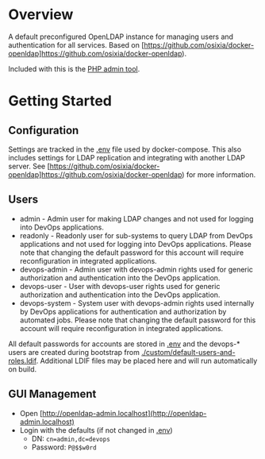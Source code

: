 # Overview

A default preconfigured OpenLDAP instance for managing users and authentication for all services. Based on [https://github.com/osixia/docker-openldap]https://github.com/osixia/docker-openldap).

Included with this is the [PHP admin tool](./admin).

# Getting Started

## Configuration

Settings are tracked in the [.env](../.env) file used by docker-compose. This also includes settings for LDAP replication and integrating with another 
LDAP server. See [https://github.com/osixia/docker-openldap]https://github.com/osixia/docker-openldap) for more information.

## Users

* admin - Admin user for making LDAP changes and not used for logging into DevOps applications. 
* readonly - Readonly user for sub-systems to query LDAP from DevOps applications and not used for logging into DevOps applications. Please note that
changing the default password for this account will require reconfiguration in integrated applications.
* devops-admin - Admin user with devops-admin rights used for generic authorization and authentication into the DevOps application. 
* devops-user - User with devops-user rights used for generic authorization and authentication into the DevOps application. 
* devops-system - System user with devops-admin rights used internally by DevOps applications for authentication and authorization by automated jobs. Please note that
changing the default password for this account will require reconfiguration in integrated applications.

All default passwords for accounts are stored in [.env](../.evn) and the devops-* users are created during bootstrap from [./custom/default-users-and-roles.ldif](./custom/default-users-and-roles.ldif). Additional LDIF files may be placed here and will run automatically on build. 

## GUI Management

* Open [http://openldap-admin.localhost](http://openldap-admin.localhost)
* Login with the defaults (if not changed in [.env](../.env))
    * DN: `cn=admin,dc=devops`
    * Password: `P@$$w0rd`
